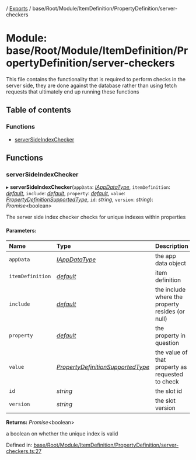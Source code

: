 [](../README.md) / [Exports](../modules.md) / base/Root/Module/ItemDefinition/PropertyDefinition/server-checkers

# Module: base/Root/Module/ItemDefinition/PropertyDefinition/server-checkers

This file contains the functionality that is required to perform checks
in the server side, they are done against the database rather than
using fetch requests that ultimately end up running these functions

## Table of contents

### Functions

- [serverSideIndexChecker](base_root_module_itemdefinition_propertydefinition_server_checkers.md#serversideindexchecker)

## Functions

### serverSideIndexChecker

▸ **serverSideIndexChecker**(`appData`: [*IAppDataType*](../interfaces/server.iappdatatype.md), `itemDefinition`: [*default*](../classes/base_root_module_itemdefinition.default.md), `include`: [*default*](../classes/base_root_module_itemdefinition_include.default.md), `property`: [*default*](../classes/base_root_module_itemdefinition_propertydefinition.default.md), `value`: [*PropertyDefinitionSupportedType*](base_root_module_itemdefinition_propertydefinition_types.md#propertydefinitionsupportedtype), `id`: *string*, `version`: *string*): *Promise*<boolean\>

The server side index checker checks for unique indexes within properties

#### Parameters:

Name | Type | Description |
:------ | :------ | :------ |
`appData` | [*IAppDataType*](../interfaces/server.iappdatatype.md) | the app data object   |
`itemDefinition` | [*default*](../classes/base_root_module_itemdefinition.default.md) | item definition   |
`include` | [*default*](../classes/base_root_module_itemdefinition_include.default.md) | the include where the property resides (or null)   |
`property` | [*default*](../classes/base_root_module_itemdefinition_propertydefinition.default.md) | the property in question   |
`value` | [*PropertyDefinitionSupportedType*](base_root_module_itemdefinition_propertydefinition_types.md#propertydefinitionsupportedtype) | the value of that property as requested to check   |
`id` | *string* | the slot id   |
`version` | *string* | the slot version   |

**Returns:** *Promise*<boolean\>

a boolean on whether the unique index is valid

Defined in: [base/Root/Module/ItemDefinition/PropertyDefinition/server-checkers.ts:27](https://github.com/onzag/itemize/blob/3efa2a4a/base/Root/Module/ItemDefinition/PropertyDefinition/server-checkers.ts#L27)
